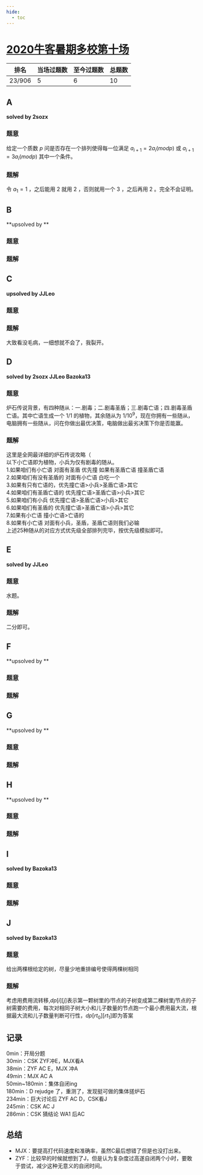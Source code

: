 ```yaml
---
hide:
  - toc
---
```


# [2020牛客暑期多校第十场](https://ac.nowcoder.com/acm/contest/5675)

| 排名   | 当场过题数 | 至今过题数 | 总题数 |
| ------ | ---------- | ---------- | ------ |
| 23/906 | 5          | 6          | 10     |

## **A**

**solved by 2sozx**

### 题意

给定一个质数 $p$ 问是否存在一个排列使得每一位满足 $a_{i+1}=2a_i(mod p)$ 或 $a_{i+1}=3a_i(mod p)$ 其中一个条件。

### 题解

令 $a_1=1$ ，之后能用 $2$ 就用 $2$ ，否则就用一个 $3$ ，之后再用 $2$ 。完全不会证明。

## **B**

**upsolved by **

### 题意



### 题解



## **C**

**upsolved by JJLeo**

### 题意



### 题解

大致看没毛病，一细想就不会了，我裂开。

## **D**

**solved by 2sozx JJLeo Bazoka13**

### 题意

炉石传说背景，有四种随从：一.剧毒；二.剧毒圣盾；三.剧毒亡语；四.剧毒圣盾亡语。其中亡语生成一个 $1/1$ 的植物，其余随从为 $1/10^9$，现在你拥有一些随从，电脑拥有一些随从，问在你做出最优决策，电脑做出最劣决策下你是否能赢。

### 题解

这里是全网最详细的炉石传说攻略（<br>
以下小亡语即为植物，小兵为仅有剧毒的随从。<br>
1.如果咱们有小亡语 对面有圣盾 优先撞 如果有圣盾亡语 撞圣盾亡语<br>
2.如果咱们有没有圣盾的 对面有小亡语 白吃一个<br>
3.如果有只有亡语的，优先撞亡语>小兵>圣盾亡语>其它<br>
4.如果咱们有圣盾亡语的 优先撞亡语>圣盾亡语>小兵>其它<br>
5.如果咱们有小兵 优先撞亡语>圣盾亡语>小兵>其它<br>
6.如果咱们有圣盾的 优先撞亡语>圣盾亡语>小兵>其它<br>
7.如果有小亡语 撞小亡语>亡语的<br>
8.如果有小亡语 对面有小兵，圣盾，圣盾亡语则我们必输<br>
上述25种随从的对应方式优先级全部排列完毕，按优先级模拟即可。

## **E**

**solved by JJLeo**

### 题意

水题。

### 题解

二分即可。

## **F**

**upsolved by **

### 题意



### 题解



## **G**

**upsolved by **

### 题意



### 题解



## **H**

**upsolved by **

### 题意



### 题解



## **I**

**solved by Bazoka13**

### 题意



### 题解



## **J**

**solved by Bazoka13**

### 题意

给出两棵根给定的树，尽量少地重排编号使得两棵树相同

### 题解

考虑用费用流转移,$dp[i][j]$表示第一颗树里的$i$节点的子树变成第二棵树里$j$节点的子树需要的费用，每次对相同子树大小和儿子数量的节点跑一个最小费用最大流，根据最大流和儿子数量判断可行性，$dp[rt_0][rt_1]$即为答案

## **记录**

0min：开局分题<br>
30min：CSK ZYF冲E，MJX看A<br>
38min：ZYF AC E，MJX 冲A<br>
49min：MJX AC A<br>
50min~180min：集体自闭ing<br>
180min：D rejudge 了，重测了，发现挺可做的集体搓炉石<br>
234min：巨大讨论后 ZYF AC D，CSK看J<br>
245min：CSK AC J<br>
286min：CSK 猜结论 WA1 后AC

## **总结**

  * MJX：要提高打代码速度和准确率，虽然C最后想错了但是也没打出来。
  * ZYF：比较早的时候就想到了J，但是认为复杂度过高遂自闭两个小时，要敢于尝试，减少这种无意义的自闭时间。
